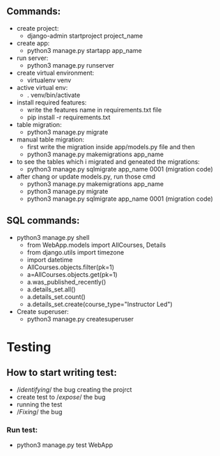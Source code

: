 ## Commands:
- create project:
    - django-admin startproject project_name
- create app:
    - python3 manage.py startapp app_name
- run server:
    - python3 manage.py runserver
- create virtual environment:
    - virtualenv venv
- active virtual env:
    - . venv/bin/activate
- install required features:
    - write the features name in requirements.txt file
    - pip install -r requirements.txt
- table migration:
    - python3 manage.py migrate
- manual table migration:
    - first write the migration inside app/models.py file and then
    - python3 manage.py makemigrations app_name
- to see the tables which i migrated and geneated the migrations:
    - python3 manage.py sqlmigrate app_name 0001 (migration code)
- after chang or update models.py, run those cmd
    - python3 manage.py makemigrations app_name
    - python3 manage.py migrate
    - python3 manage.py sqlmigrate app_name 0001 (migration code)


## SQL commands:
- python3 manage.py shell
    - from WebApp.models import AllCourses, Details
    - from django.utils import timezone
    - import datetime
    - AllCourses.objects.filter(pk=1)
    - a=AllCourses.objects.get(pk=1)
    - a.was_published_recently()
    - a.details_set.all()
    - a.details_set.count()
    - a.details_set.create(course_type="Instructor Led")
- Create superuser:
    - python3 manage.py createsuperuser

# Testing
## How to start writing test:
- /*identifying*/ the bug creating the projrct
- create test to /*expose*/ the bug
- running the test
- /*Fixing*/ the bug

### Run test:
- python3 manage.py test WebApp
